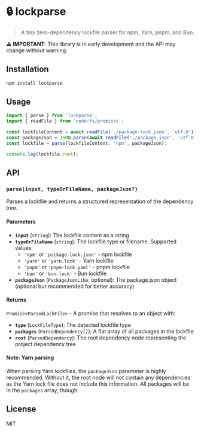 # 🔒 lockparse

> A tiny zero-dependency lockfile parser for npm, Yarn, pnpm, and Bun.

**⚠️ IMPORTANT**: This library is in early development and the API may change without warning.

## Installation

```bash
npm install lockparse
```

## Usage

```ts
import { parse } from 'lockparse';
import { readFile } from 'node:fs/promises';

const lockfileContent = await readFile('./package-lock.json', 'utf-8');
const packageJson = JSON.parse(await readFile('./package.json', 'utf-8'));
const lockfile = parse(lockfileContent, 'npm', packageJson);

console.log(lockfile.root);
```

## API

### `parse(input, typeOrFileName, packageJson?)`

Parses a lockfile and returns a structured representation of the dependency tree.

#### Parameters

- **`input`** (`string`): The lockfile content as a string
- **`typeOrFileName`** (`string`): The lockfile type or filename. Supported values:
  - `'npm'` or `'package-lock.json'` - npm lockfile
  - `'yarn'` or `'yarn.lock'` - Yarn lockfile
  - `'pnpm'` or `'pnpm-lock.yaml'` - pnpm lockfile
  - `'bun'` or `'bun.lock'` - Bun lockfile
- **`packageJson`** (`PackageJsonLike`, optional): The package.json object (optional but recommended for better accuracy)

#### Returns

`Promise<ParsedLockFile>` - A promise that resolves to an object with:

- **`type`** (`LockFileType`): The detected lockfile type
- **`packages`** (`ParsedDependency[]`): A flat array of all packages in the lockfile
- **`root`** (`ParsedDependency`): The root dependency node representing the project dependency tree

#### Note: Yarn parsing

When parsing Yarn lockfiles, the `packageJson` parameter is highly recommended. Without it, the root node will not contain any dependencies as the Yarn lock file does not include this information. All packages will be in the `packages` array, though.

## License

MIT
